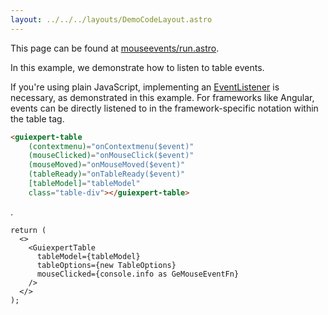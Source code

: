 ```yaml
---
layout: ../../../layouts/DemoCodeLayout.astro
---
```


This page can be found at 
[mouseevents/run.astro](https://github.com/guiexperttable/ge-table/blob/main/apps/webpage-guiexpert/src/components/showcase/mouseevents/run.astro).

In this example, we demonstrate how to listen to table events.


If you're using plain JavaScript, implementing an 
[EventListener](https://gui.expert/api/interfaces/EventListenerIf.html) is necessary, 
as demonstrated in this example. 
For frameworks like Angular, events can be directly listened to in the 
framework-specific notation within the table tag.


```html title="angular"
<guiexpert-table
    (contextmenu)="onContextmenu($event)"
    (mouseClicked)="onMouseClick($event)"
    (mouseMoved)="onMouseMoved($event)"
    (tableReady)="onTableReady($event)"
    [tableModel]="tableModel"
    class="table-div"></guiexpert-table>
```

.


```tsx title="react"
return (
  <>
    <GuiexpertTable
      tableModel={tableModel}
      tableOptions={new TableOptions}
      mouseClicked={console.info as GeMouseEventFn}
    />
  </>
);
```

